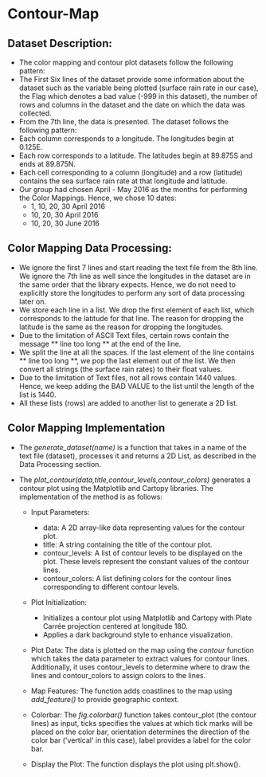 # Contour-Map

## Dataset Description:

- The color mapping and contour plot datasets follow the following pattern:
- The First Six lines of the dataset provide some information about the dataset such as the variable being plotted (surface rain rate in our case), the Flag which denotes a bad value (-999 in this dataset), the number of rows and columns in the dataset and the date on which the data was collected.
- From the 7th line, the data is presented. The dataset follows the following pattern:
- Each column corresponds to a longitude. The longitudes begin at 0.125E.
- Each row corresponds to a latitude. The latitudes begin at 89.875S and ends at 89.875N.
- Each cell corresponding to a column (longitude) and a row (latitude) contains the sea surface rain rate at that longitude and latitude.
- Our group had chosen April - May 2016 as the months for performing the Color Mappings. Hence, we chose 10 dates: 
    - 1, 10, 20, 30 April 2016
    - 10, 20, 30 April 2016
    - 10, 20, 30 June 2016 

## Color Mapping Data Processing: 

- We ignore the first 7 lines and start reading the text file from the 8th line. We ignore the 7th line as well since the longitudes in the dataset are in the same order that the library expects. Hence, we do not need to explicitly store the longitudes to perform any sort of data processing later on.
- We store each line in a list. We drop the first element of each list, which corresponds to the latitude for that line. The reason for dropping the latitude is the same as the reason for dropping the longitudes. 
- Due to the limitation of ASCII Text files, certain rows contain the message ** line too long ** at the end of the line.
- We split the line at all the spaces. If the last element of the line contains ** line too long **, we pop the last element out of the list. We then convert all strings (the surface rain rates) to their float values. 
- Due to the limitation of Text files, not all rows contain 1440 values. Hence, we keep adding the BAD VALUE to the list until the length of the list is 1440. 
- All these lists (rows) are added to another list to generate a 2D list.

## Color Mapping Implementation

- The *generate_dataset(name)* is a function that takes in a name of the text file (dataset), processes it and returns a 2D List, as described in the Data Processing section.

- The *plot_contour(data,title,contour_levels,contour_colors)* generates a contour plot using the Matplotlib and Cartopy libraries. The implementation of the method is as follows:

    - Input Parameters:
        - data: A 2D array-like data representing values for the contour plot.
        - title: A string containing the title of the contour plot.
        - contour_levels: A list of contour levels to be displayed on the plot. These levels represent the constant values of the contour lines.
        - contour_colors: A list defining colors for the contour lines corresponding to different contour levels.

    - Plot Initialization:
        - Initializes a contour plot using Matplotlib and Cartopy with Plate Carrée projection centered at longitude 180.
        - Applies a dark background style to enhance visualization.

    - Plot Data: The data is plotted on the map using the *contour* function which takes the data parameter to extract values for contour lines. Additionally, it uses contour_levels to determine where to draw the lines and contour_colors to assign colors to the lines.

    - Map Features: The function adds coastlines to the map using *add_feature()* to provide geographic context.

    - Colorbar: The *fig.colorbar()* function takes contour_plot (the contour lines) as input, ticks specifies the values at which tick marks will be placed on the color bar, orientation determines the direction of the color bar ('vertical' in this case), label provides a label for the color bar.

    - Display the Plot: The function displays the plot using plt.show().